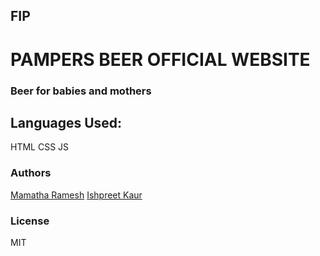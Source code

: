 ##  FIP
# PAMPERS BEER OFFICIAL WEBSITE

### Beer for babies and mothers

## Languages Used:
HTML CSS JS

### Authors
[Mamatha Ramesh](https://github.com/M-Vaidehi-R)
[Ishpreet Kaur](https://github.com/ishpreetxo)

### License 
MIT

